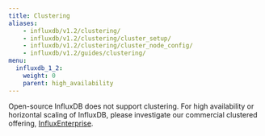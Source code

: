 ```yaml
---
title: Clustering
aliases:
    - influxdb/v1.2/clustering/
    - influxdb/v1.2/clustering/cluster_setup/
    - influxdb/v1.2/clustering/cluster_node_config/
    - influxdb/v1.2/guides/clustering/
menu:
  influxdb_1_2:
    weight: 0
    parent: high_availability
---
```


Open-source InfluxDB does not support clustering.
For high availability or horizontal scaling of InfluxDB, please investigate our
commercial clustered offering,
[InfluxEnterprise](https://portal.influxdata.com/).
